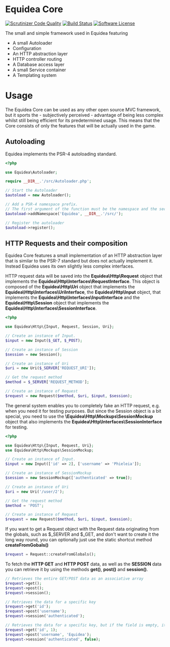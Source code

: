 # Equidea Core
[![Scrutinizer Code Quality](https://scrutinizer-ci.com/g/Equidea/Core/badges/quality-score.png?b=master)](https://scrutinizer-ci.com/g/Equidea/Core/?branch=master)
[![Build Status](https://scrutinizer-ci.com/g/Equidea/Core/badges/build.png?b=master)](https://scrutinizer-ci.com/g/Equidea/Core/build-status/master)
[![Software License](https://img.shields.io/badge/license-MIT-brightgreen.svg?style=flat-square)](LICENSE)

The small and simple framework used in Equidea featuring
* A small Autoloader
* Configuration
* An HTTP abstraction layer
* HTTP controller routing
* A Database access layer
* A small Service container
* A Templating system

# Usage
The Equidea Core can be used as any other open source MVC framework, but it sports the - subjectively perceived - advantage of being less complex whilst still being efficient for its predetermined usage. This means that the Core consists of only the features that will be actually used in the game.

## Autoloading
Equidea implements the PSR-4 autoloading standard.

```php
<?php

use Equidea\Autoloader;

require __DIR__.'/src/Autoloader.php';

// Start the Autoloader
$autoload = new Autoloader();

// Add a PSR-4 namespace prefix. 
// The first argument of the function must be the namespace and the second its associated path.
$autoload->addNamespace('Equidea', __DIR__.'/src/');

// Register the autoloader
$autoload->register();
```

## HTTP Requests and their composition
Equidea Core features a small implementation of an HTTP abstraction layer that is similar to the PSR-7 standard but does not actually implement it. Instead Equidea uses its own slightly less complex interfaces.

HTTP request data will be saved into the **Equidea\Http\Request** object that implements the **Equidea\Http\Interfaces\RequestInterface**.
This object is composed of the **Equidea\Http\Uri** object that implements the **Equidea\Http\Interfaces\UriInterface**, the **Equidea\Http\Input** object, that implements the **Equidea\Http\Interfaces\InputInterface** and the **Equidea\Http\Session** object that implements the **Equidea\Http\Interfaces\SessionInterface**.

```php
<?php

use Equidea\Http\{Input, Request, Session, Uri};

// Create an instance of Input.
$input = new Input($_GET, $_POST);

// Create an instance of Session
$session = new Session();

// Create an instance of Uri
$uri = new Uri($_SERVER['REQUEST_URI']);

// Get the request method
$method = $_SERVER['REQUEST_METHOD'];

// Create an instance of Request
$request = new Request($method, $uri, $input, $session);
```

The general system enables you to completely fake an HTTP request, e.g. when you need it for testing purposes. But since the Session object is a bit special, you need to use the **\Equidea\Http\Mockups\SessionMockup** object that also implements the **Equidea\Http\Interfaces\SessionInterface** for testing. 

```php
<?php

use Equidea\Http\{Input, Request, Uri};
use Equidea\Http\Mockups\SessionMockup;

// Create an instance of Input.
$input = new Input(['id' => 2], ['username' => 'Phieleia']);

// Create an instance of SessionMockup
$session = new SessionMockup(['authenticated' => true]);

// Create an instance of Uri
$uri = new Uri('/user/2');

// Get the request method
$method = 'POST';

// Create an instance of Request
$request = new Request($method, $uri, $input, $session);
```

If you want to get a Request object with the Request data originating from the globals, such as $\_SERVER and $\_GET, and don't want to create it the long way round, you can optionally just use the static shortcut method **createFromGobals()**

```php
$request = Request::createFromGlobals();
```

To fetch the **HTTP GET** and **HTTP POST** data, as well as the **SESSION** data you can retrieve it by using the methods **get()**, **post()** and **session()**.

```php
// Retrieves the entire GET/POST data as an associative array
$request->get();
$request->post();
$request->session();

// Retrieves the data for a specific key
$request->get('id');
$request->post('username');
$request->session('authenticated');

// Retrieves the data for a specific key, but if the field is empty, it returns a default value
$request->get('id', 1);
$request->post('username', 'Equidea');
$request->session('authenticated', false);
```

